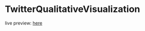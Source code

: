 # TwitterQualitativeVisualization

live preview: <a href="https://psycorona.shinyapps.io/ReMatriate/" target="_blank">here</a> 